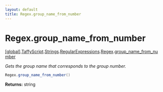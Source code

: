 ```yaml
---
layout: default
title: Regex.group_name_from_number
---
```


# Regex.group_name_from_number

[\[global\]]({{site.baseurl}}/docs/).[TaffyScript]({{site.baseurl}}/docs/TaffyScript/).[Strings]({{site.baseurl}}/docs/TaffyScript/Strings/).[RegularExpressions]({{site.baseurl}}/docs/TaffyScript/Strings/RegularExpressions/).[Regex]({{site.baseurl}}/docs/TaffyScript/Strings/RegularExpressions/Regex/).[group_name_from_number]({{site.baseurl}}/docs/TaffyScript/Strings/RegularExpressions/Regex/group_name_from_number/)

_Gets the group name that corresponds to the group number._

```cs
Regex.group_name_from_number()
```

**Returns:** string
